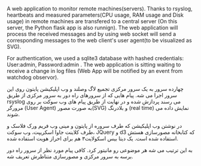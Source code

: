 A web application to monitor remote machines(servers). 
Thanks to rsyslog, heartbeats and measured parameters(CPU usage, RAM usage and Disk usage) in remote machines are transfered to a central server (On this server, the Python flask app is also runnign). The web application will process the received messages and by using web socket will send a corresponding messages to the web client's user agent(to be visualized as SVG).

For authentication, we used a sqlite3 database with hashed credentials: User:admin, Password:admin .
The web application is sitting waiting to receive a change in log files (Web App will be notified by an event from watchdog observor).


چهارده سرور به یک سرور مرکزی تجمیع لاگ وصلند و وب اپلیکیشن پایتون روی این سرور اجرا می شه. پیام هایی که از سرورهای راه دور به سرور مرکزی از طریق rsyslog می رسند پردازش شده و در نهایت از طریق پیام های وب سوکت بر روی مرورگر (User Agent) به صورت مصور(SVG) و بلادرنگ (real time) نمایش داده می شوند. 

در نوشتن وب اپلیکیشن که طرف سروره از پایتون و مینی وب فریم ورک فلاسک و طرف کلاینت جاوا اسکریپت، وب سوکت، JQuery و d3 که کتابخانه مصورسازی هستش استفاده شده است. یک دیتا بیس اسکولایت۳ هم برای احراز هویت استفاده شده.

به این ترتیب می شه هر موضوعی رو مانیتور کرد. کافی  پیام مورد نظر از سرور راه دور برسه به سرور مرکزی و مصورسازی متناظرش تعریف شه.

